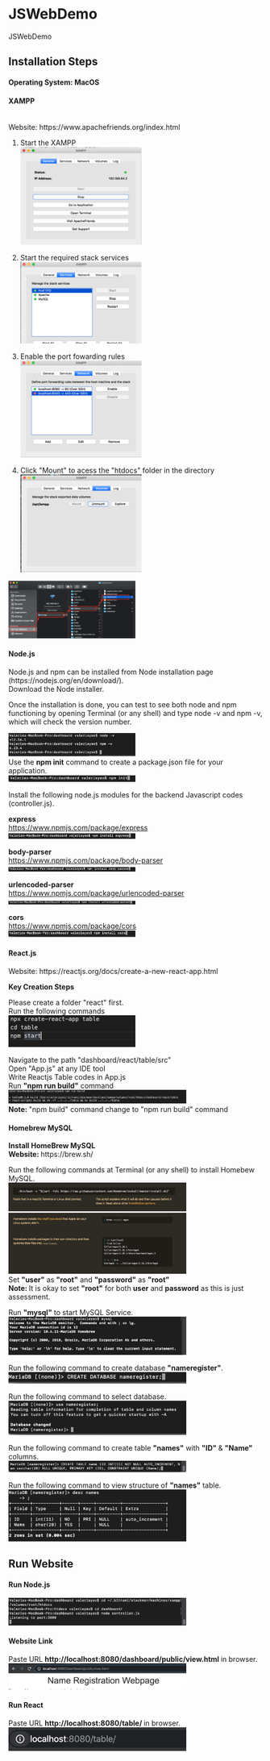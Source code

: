 # JSWebDemo
JSWebDemo

<H2> Installation Steps </H2>

<H4> Operating System: MacOS </H4> 

<H4>XAMPP</H4> <br/>
Website: https://www.apachefriends.org/index.html <br/>

1. Start the XAMPP <br/>
<img src="images/Start_XAMPP.png" width="50%" height="50%"> <br/>

2. Start the required stack services <br/>
<img src="images/Start_SS.png" width="50%" height="50%"> <br/>

3. Enable the port fowarding rules <br/>
<img src="images/Start_port.png" width="50%" height="50%"> <br/>

4. Click "Mount" to acess the "htdocs" folder in the directory <br/>
<img src="images/Start_mount.png" width="50%" height="50%"> <br/>

<img src="images/Start_mount2.png" width="50%" height="50%"> <br/>

<H4> Node.js</H4> 
Node.js and npm can be installed from Node installation page (https://nodejs.org/en/download/). <br/>
Download the Node installer. <br/>

Once the installation is done, you can test to see both node and npm functioning by opening Terminal (or any shell) and type node -v and npm -v, which will check the version number.

<img src="images/VersionNumber.png" width="50%" height="50%"> <br/>
Use the <strong>npm init</strong> command to create a package.json file for your application. <br/>
<img src="images/Npm_init.png" width="50%" height="50%"> <br/>

Install the following node.js modules for the backend Javascript codes (controller.js). <br/>

<strong> express </strong> <br/>
https://www.npmjs.com/package/express <br/>
<img src="images/Npm_express.png" width="50%" height="50%"> <br/>

<strong> body-parser </strong> <br/>
https://www.npmjs.com/package/body-parser <br/>
<img src="images/Npm_body_parser.png" width="50%" height="50%"> <br/>

<strong> urlencoded-parser </strong> <br/>
https://www.npmjs.com/package/urlencoded-parser <br/>
<img src="images/Npm_urlencoded_parser.png" width="50%" height="50%"> <br/>

<strong> cors </strong> <br/>
https://www.npmjs.com/package/cors <br/>
<img src="images/Npm_cors.png" width="50%" height="50%"> <br/>

<H4> React.js </H4>
Website: https://reactjs.org/docs/create-a-new-react-app.html

<strong> Key Creation Steps </strong> <br/>

Please create a folder "react" first. <br/>
Run the following commands <br/>
<img src="images/Npx.png" width="50%" height="50%"> <br/>

Navigate to the path "dashboard/react/table/src" <br/>
Open "App.js" at any IDE tool <br/>
Write Reactjs Table codes in App.js <br/>
Run <strong>"npm run build"</strong> command <br/>
<img src="images/Npm_run_build.png" width="70%" height="70%"> <br/>
<strong> Note: </strong> "npm build" command change to "npm run build" command <br/>

<H4> Homebrew MySQL </H4>
<strong> Install HomeBrew MySQL </strong> <br/>
<strong> Website: </strong> https://brew.sh/ <p></p>
Run the following commands at Terminal (or any shell) to install Homebew MySQL.<br/>
<img src="images/Homebrew_cmd.png" width="70%" height="70%"> <br/>
<img src="images/Homebrew_cmd2.png" width="70%" height="70%"> <br/>
Set <b>"user"</b> as <b>"root"</b> and <b>"password"</b> as <b>"root"</b> <br/>
<b> Note: </b> It is okay to set <b>"root"</b> for both <b>user</b> and <b>password</b> as this is just assessment. <br/>

Run <b>"mysql"</b> to start MySQL Service. <br/>
<img src="images/MySQL.png" width="70%" height="70%"> <br/>

Run the following command to create database <b>"nameregister"</b>. <br/>
<img src="images/Create_DB.png" width="70%" height="70%"> <br/>

Run the following command to select database. <br/>
<img src="images/Use_DB.png" width="70%" height="70%"> <br/>

Run the following command to create table <b>"names"</b> with <b> "ID" </b> & <b>"Name"</b> columns. <br/>
<img src="images/Create_Table.png" width="70%" height="70%"> <br/>

Run the following command to view structure of <b>"names"</b> table. <br/>
<img src="images/DB_structure.png" width="70%" height="70%"> <br/>


<H2> Run Website </H2>

<H4> Run Node.js </H4>
<img src="images/Run_node.png" width="70%" height="70%"> <br/>

<H4> Website Link </H4>
Paste URL <b>http://localhost:8080/dashboard/public/view.html </b> in browser. <br/>
<img src="images/Localhost.png" width="70%" height="70%"> <br/>

<H4> Run React </H4>
Paste URL <b> http://localhost:8080/table/ </b> in browser. <br/>
<img src="images/React.png" width="70%" height="70%"> <br/>

